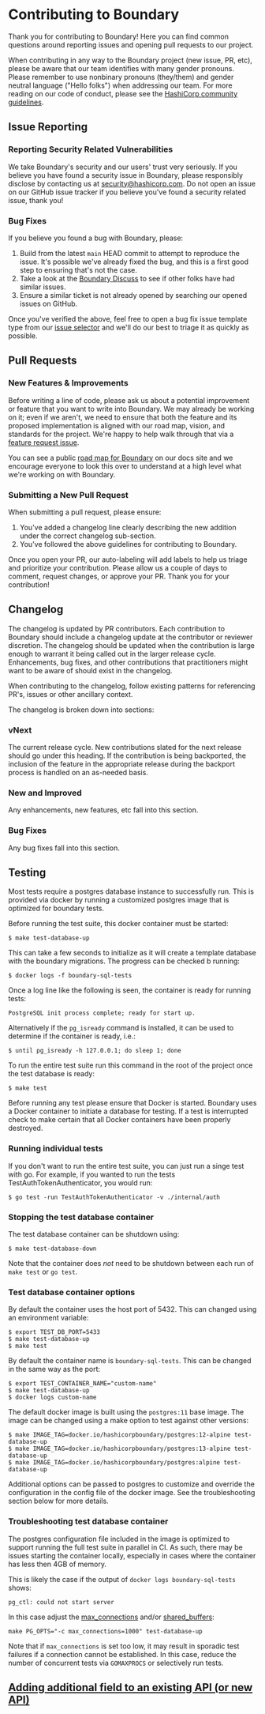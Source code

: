 # Contributing to Boundary

Thank you for contributing to Boundary! Here you can find common questions around reporting issues and opening
pull requests to our project.

When contributing in any way to the Boundary project (new issue, PR, etc), please be aware that our team identifies with many gender pronouns. Please remember to use nonbinary pronouns (they/them) and gender neutral language ("Hello folks") when addressing our team. For more reading on our code of conduct, please see the [HashiCorp community guidelines](https://www.hashicorp.com/community-guidelines). 

## Issue Reporting
### Reporting Security Related Vulnerabilities

We take Boundary's security and our users' trust very seriously. If you believe you have found a security issue 
in Boundary, please responsibly disclose by contacting us at security@hashicorp.com. Do not open an issue on 
our GitHub issue tracker if you believe you've found a security related issue, thank you!

### Bug Fixes

If you believe you found a bug with Boundary, please:

1. Build from the latest `main` HEAD commit to attempt to reproduce the issue. It's possible we've already fixed
the bug, and this is a first good step to ensuring that's not the case.
1. Take a look at the [Boundary Discuss](https://discuss.hashicorp.com/c/boundary/50) to see if other folks have had
similar issues.
1. Ensure a similar ticket is not already opened by searching our opened issues on GitHub.


Once you've verified the above, feel free to open a bug fix issue template type from our [issue selector](https://github.com/hashicorp/boundary/issues/new/choose)
and we'll do our best to triage it as quickly as possible. 

## Pull Requests

### New Features & Improvements

Before writing a line of code, please ask us about a potential improvement or feature that you want to write into Boundary. We may already be working on it; even if we aren't, we need to ensure that both the feature and its proposed implementation is aligned with our road map, vision, and standards for the project. We're happy to help walk through that via a [feature request issue](https://github.com/hashicorp/boundary/issues/new/choose).

You can see a public [road map for Boundary](https://github.com/hashicorp/boundary/issues/new/choose) on our docs site and we encourage
everyone to look this over to understand at a high level what we're working on with Boundary.

### Submitting a New Pull Request

When submitting a pull request, please ensure:

1. You've added a changelog line clearly describing the new addition under the correct changelog sub-section.
1. You've followed the above guidelines for contributing to Boundary.

Once you open your PR, our auto-labeling will add labels to help us triage and prioritize your contribution. Please
allow us a couple of days to comment, request changes, or approve your PR. Thank you for your contribution!

## Changelog

The changelog is updated by PR contributors. Each contribution to Boundary should include a changelog update at the contributor or reviewer discretion. 
The changelog should be updated when the contribution is large enough to warrant it being called out in the larger release cycle. Enhancements, bug fixes,
and other contributions that practitioners might want to be aware of should exist in the changelog. 

When contributing to the changelog, follow existing patterns for referencing PR's, issues or other ancillary context.

The changelog is broken down into sections:

### vNext

The current release cycle. New contributions slated for the next release should go under this heading. If the contribution is being backported,
the inclusion of the feature in the appropriate release during the backport process is handled on an as-needed basis. 

### New and Improved

Any enhancements, new features, etc fall into this section. 

### Bug Fixes

Any bug fixes fall into this section.

## Testing

Most tests require a postgres database instance to successfully run.
This is provided via docker
by running a customized postgres image that is optimized for boundary tests.

Before running the test suite, this docker container must be started:

```
$ make test-database-up
```

This can take a few seconds to initialize as it will
create a template database with the boundary migrations.
The progress can be checked b running:

```
$ docker logs -f boundary-sql-tests
```

Once a log line like the following is seen, the container is ready for running
tests:

```
PostgreSQL init process complete; ready for start up.
```

Alternatively if the `pg_isready` command is installed, it can be used to
determine if the container is ready, i.e.:

```
$ until pg_isready -h 127.0.0.1; do sleep 1; done
```

To run the entire test suite run this command in the root of the project
once the test database is ready:

```
$ make test
```

Before running any test please ensure that Docker is started. Boundary uses a Docker container to initiate a database for testing.
If a test is interrupted check to make certain that all Docker containers have been properly destroyed. 

### Running individual tests

If you don't want to run the entire test suite, you can just run a singe test
with go. For example, if you wanted to run the tests TestAuthTokenAuthenticator, you would
run:

```
$ go test -run TestAuthTokenAuthenticator -v ./internal/auth
```

### Stopping the test database container

The test database container can be shutdown using:

```
$ make test-database-down
```

Note that the container does *not* need to be shutdown between each run of
`make test` or `go test`.

### Test database container options

By default the container uses the host port of 5432.
This can changed using an environment variable:

```
$ export TEST_DB_PORT=5433
$ make test-database-up
$ make test
```

By default the container name is `boundary-sql-tests`.
This can be changed in the same way as the port:

```
$ export TEST_CONTAINER_NAME="custom-name"
$ make test-database-up
$ docker logs custom-name
```

The default docker image is built using the `postgres:11` base image.
The image can be changed using a make option to test against other versions:

```
$ make IMAGE_TAG=docker.io/hashicorpboundary/postgres:12-alpine test-database-up
$ make IMAGE_TAG=docker.io/hashicorpboundary/postgres:13-alpine test-database-up
$ make IMAGE_TAG=docker.io/hashicorpboundary/postgres:alpine test-database-up
```

Additional options can be passed to postgres to customize and override the
configuration in the config file of the docker image.
See the troubleshooting section below for more details.

### Troubleshooting test database container

The postgres configuration file included in the image
is optimized to support running the full test suite in parallel in CI.
As such, there may be issues starting the container locally,
especially in cases where the container has less then 4GB of memory.

This is likely the case if the output of `docker logs boundary-sql-tests` shows:

```
pg_ctl: could not start server
```

In this case adjust the
[max_connections](https://www.postgresql.org/docs/11/runtime-config-connection.html#GUC-MAX-CONNECTIONS)
and/or
[shared_buffers](https://www.postgresql.org/docs/11/runtime-config-resource.html#GUC-SHARED-BUFFERS):

```
make PG_OPTS="-c max_connections=1000" test-database-up
```

Note that if `max_connections` is set too low, it may result in sporadic test
failures if a connection cannot be established. In this case, reduce the number
of concurrent tests via `GOMAXPROCS` or selectively run tests.

## [Adding additional field to an existing API (or new API)](internal/adding-a-new-field-readme.md)

